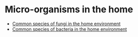 <!-- TITLE: Home -->
<!-- SUBTITLE: A quick summary of Home -->

# Micro-organisms in the home
- [Common species of fungi in the home environment](fungi-list)
- [Common species of bacteria in the home environment](bacteria-list)


